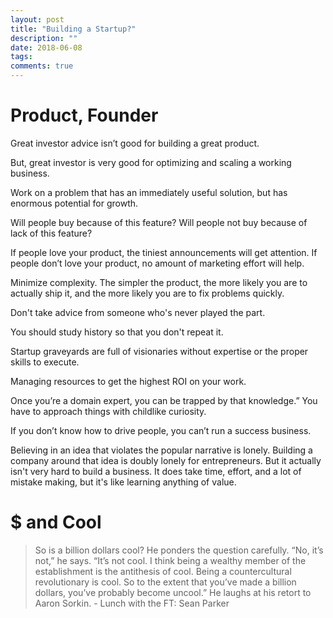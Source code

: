 ```yaml
---
layout: post
title: "Building a Startup?"
description: ""
date: 2018-06-08
tags: 
comments: true
---
```



# Product, Founder

Great investor advice isn’t good for building a great product. 

But, great investor is very good for optimizing and scaling a working business.

Work on a problem that has an immediately useful solution, but has enormous potential for growth. 

Will people buy because of this feature? Will people not buy because of lack of this feature?

If people love your product, the tiniest announcements will get attention. If people don’t love your product, no amount of marketing effort will help.

Minimize complexity. The simpler the product, the more likely you are to actually ship it, and the more likely you are to fix problems quickly.

Don't take advice from someone who's never played the part.

You should study history so that you don't repeat it. 
 
Startup graveyards are full of visionaries without expertise or the proper skills to execute.

Managing resources to get the highest ROI on your work.

Once you’re a domain expert, you can be trapped by that knowledge.” You have to approach things with childlike curiosity. 

If you don’t know how to drive people, you can’t run a success business. 

Believing in an idea that violates the popular narrative is lonely. Building a company around that idea is doubly lonely for entrepreneurs. But it actually isn't very hard to build a business. It does take time, effort, and a lot of mistake making, but it's like learning anything of value. 

# $ and Cool
> So is a billion dollars cool? He ponders the question carefully. “No, it’s not,” he says. “It’s not cool. I think being a wealthy member of the establishment is the antithesis of cool. Being a countercultural revolutionary is cool. So to the extent that you’ve made a billion dollars, you’ve probably become uncool.” He laughs at his retort to Aaron Sorkin. - Lunch with the FT: Sean Parker


